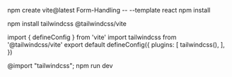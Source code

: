 npm create vite@latest Form-Handling -- --template react 
npm install

npm install tailwindcss @tailwindcss/vite


import { defineConfig } from 'vite'
import tailwindcss from '@tailwindcss/vite'
export default defineConfig({
  plugins: [
    tailwindcss(),
  ],
})


@import "tailwindcss";
npm run dev
